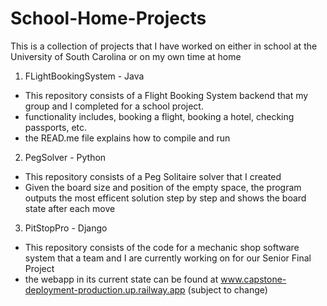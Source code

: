# School-Home-Projects
This is a collection of projects that I have worked on either in school at the University of South Carolina or on my own time at home

1. FLightBookingSystem - Java
 - This repository consists of a Flight Booking System backend that my group and I completed for a school project.
 - functionality includes, booking a flight, booking a hotel, checking passports, etc.
 - the READ.me file explains how to compile and run
2. PegSolver - Python
 - This repository consists of a Peg Solitaire solver that I created
 - Given the board size and position of the empty space, the program outputs the most efficent solution step by step and shows the board state after each move
3. PitStopPro - Django
 - This repository consists of the code for a mechanic shop software system that a team and I are currently working on for our Senior Final Project
 - the webapp in its current state can be found at www.capstone-deployment-production.up.railway.app (subject to change)

